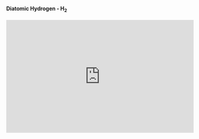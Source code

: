 
#### Diatomic Hydrogen - H<sub>2</sub>

<iframe style="width: 500px; height: 300px;" frameborder="0" src="https://embed.molview.org/v1/?mode=balls&cid=783"></iframe>
